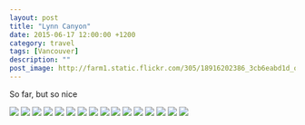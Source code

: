 ```yaml
---
layout: post
title: "Lynn Canyon"
date: 2015-06-17 12:00:00 +1200
category: travel
tags: [Vancouver]
description: ""
post_image: http://farm1.static.flickr.com/305/18916202386_3cb6eabd1d_o.jpg
---
```

So far, but so nice

[![](http://farm1.static.flickr.com/495/18942466415_990a8e844a_c.jpg)](http://farm1.static.flickr.com/495/18942466415_5733c13a85_o.jpg)
[![](http://farm1.static.flickr.com/460/18945387621_f2db03dfac_c.jpg)](http://farm1.static.flickr.com/460/18945387621_ddbf19f846_o.jpg)
[![](http://farm1.static.flickr.com/470/18756271679_95e709a867_c.jpg)](http://farm1.static.flickr.com/470/18756271679_cce41c6b34_o.jpg)
[![](http://farm1.static.flickr.com/554/18945385641_f50849a910_c.jpg)](http://farm1.static.flickr.com/554/18945385641_921876d8d3_o.jpg)
[![](http://farm4.static.flickr.com/3834/18942461675_b2361d52ff_c.jpg)](http://farm4.static.flickr.com/3834/18942461675_6369768188_o.jpg)
[![](http://farm1.static.flickr.com/302/18942460185_df605fea63_c.jpg)](http://farm1.static.flickr.com/302/18942460185_0a38b7981f_o.jpg)
[![](http://farm1.static.flickr.com/310/18754803278_96de2d8554_c.jpg)](http://farm1.static.flickr.com/310/18754803278_5d28b19efe_o.jpg)
[![](http://farm1.static.flickr.com/350/18916214206_5a0c501f28_c.jpg)](http://farm1.static.flickr.com/350/18916214206_7f8d20998e_o.jpg)
[![](http://farm1.static.flickr.com/304/18756265739_1f9f29d666_c.jpg)](http://farm1.static.flickr.com/304/18756265739_a2d6bcb38a_o.jpg)
[![](http://farm4.static.flickr.com/3756/18945379651_ef9f065041_c.jpg)](http://farm4.static.flickr.com/3756/18945379651_0f97e61117_o.jpg)
[![](http://farm4.static.flickr.com/3852/18942455735_911a9c69bf_c.jpg)](http://farm4.static.flickr.com/3852/18942455735_9167eed50c_o.jpg)
[![](http://farm1.static.flickr.com/291/18756262949_ee9d1e9803_c.jpg)](http://farm1.static.flickr.com/291/18756262949_3f5557ece3_o.jpg)
[![](http://farm1.static.flickr.com/498/18754777290_2085dd45be_c.jpg)](http://farm1.static.flickr.com/498/18754777290_6cbafa32e3_o.jpg)
[![](http://farm1.static.flickr.com/539/18937133522_1f21d8568f_c.jpg)](http://farm1.static.flickr.com/539/18937133522_ee4cf34d05_o.jpg)
[![](http://farm1.static.flickr.com/495/18319903024_da200ac74d_c.jpg)](http://farm1.static.flickr.com/495/18319903024_6c169ef8bb_o.jpg)
[![](http://farm1.static.flickr.com/283/18756256869_162938d1d4_c.jpg)](http://farm1.static.flickr.com/283/18756256869_2421b3a558_o.jpg)
